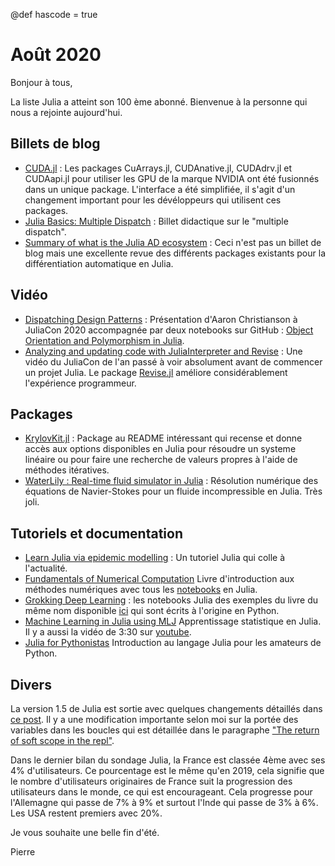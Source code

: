 @def hascode = true

# Août 2020

Bonjour à tous, 

La liste Julia a atteint son 100 ème abonné. Bienvenue à la personne qui nous a rejointe aujourd'hui.

## Billets de blog

- [CUDA.jl](https://juliagpu.org/2020-07-07-cuda_1.1/) : Les packages CuArrays.jl, CUDAnative.jl, CUDAdrv.jl et CUDAapi.jl pour utiliser les GPU de la marque NVIDIA ont été fusionnés dans un unique package. L'interface a été simplifiée, il s'agit d'un changement important pour les dévéloppeurs qui utilisent ces packages.
- [Julia Basics: Multiple Dispatch](https://opensourc.es/blog/basics-multiple-dispatch/index.html) : Billet didactique sur le "multiple dispatch".
- [Summary of what is the Julia AD ecosystem](https://t.co/c6MqQNIllP) : Ceci n'est pas un billet de blog mais une excellente revue des différents packages existants pour la différentiation automatique en Julia.

## Vidéo

- [Dispatching Design Patterns](https://www.youtube.com/watch?v=n-E-1-A_rZM) : Présentation d'Aaron Christianson à JuliaCon 2020 accompagnée par deux notebooks sur GitHub : [Object Orientation and Polymorphism in Julia](https://github.com/ninjaaron/oo-and-polymorphism-in-julia).
- [Analyzing and updating code with JuliaInterpreter and Revise](https://www.youtube.com/watch?v=gXDI4DSp04c&feature=youtu.be) : Une vidéo du JuliaCon de l'an passé à voir absolument avant de commencer un projet Julia. Le package [Revise.jl](https://github.com/timholy/Revise.jl) améliore considérablement l'expérience programmeur.

## Packages 

- [KrylovKit.jl](https://github.com/Jutho/KrylovKit.jl) : Package au README intéressant qui recense et donne accès aux options disponibles en Julia pour résoudre un systeme linéaire ou pour faire une recherche de valeurs propres à l'aide de méthodes itératives.
- [WaterLily : Real-time fluid simulator in Julia](https://github.com/weymouth/WaterLily) : Résolution numérique des équations de Navier-Stokes pour un fluide incompressible en Julia. Très joli.

## Tutoriels et documentation

- [Learn Julia via epidemic modelling](https://github.com/dpsanders/LearnJulia2020) : Un tutoriel Julia qui colle à l'actualité.
- [Fundamentals of Numerical Computation](https://fncbook.github.io/fnc/frontmatter.html) Livre d'introduction aux méthodes numériques avec tous les [notebooks](https://fncbook.github.io/fnc/appendix/demos.html) en Julia.
- [Grokking Deep Learning](https://github.com/deepaksuresh/Grokking-Deep-Learning-with-Julia) : les notebooks Julia des exemples du livre du même nom disponible [ici](https://manning.com/books/grokking-deep-learning?a_aid=grokkingdl&a_bid=32715258) qui sont écrits à l'origine en Python.
- [Machine Learning in Julia using MLJ](https://github.com/ablaom/MachineLearningInJulia2020) Apprentissage statistique en Julia. Il y a aussi la vidéo de 3:30 sur [youtube](https://youtu.be/qSWbCn170HU).
- [Julia for Pythonistas](https://github.com/ageron/julia_notebooks) Introduction au langage Julia pour les amateurs de Python.

## Divers

La version 1.5 de Julia est sortie avec quelques changements détaillés dans [ce post](https://julialang.org/blog/2020/08/julia-1.5-highlights/).  Il y a une modification importante selon moi sur la portée des variables dans les boucles qui est détaillée dans le paragraphe ["The return of soft scope in the repl"](https://julialang.org/blog/2020/08/julia-1.5-highlights/#the_return_of_quotsoft_scopequot_in_the_repl).

Dans le dernier bilan du sondage Julia, la France est classée 4ème avec ses 4% d'utilisateurs. Ce pourcentage est le même qu'en 2019, cela signifie que le nombre d'utilisateurs originaires de France suit la progression des utilisateurs dans le monde, ce qui est encourageant. Cela progresse pour l'Allemagne qui passe de 7% à 9% et surtout l'Inde qui passe de 3% à 6%. Les USA restent premiers avec 20%.

Je vous souhaite une belle fin d'été. 

Pierre
